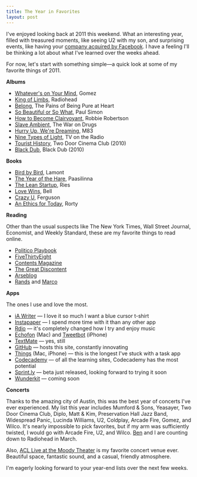```yaml
--- 
title: The Year in Favorites
layout: post
---
```

I've enjoyed looking back at 2011 this weekend. What an interesting year, filled with treasured moments, like seeing U2 with my son, and surprising events, like having your [company acquired by Facebook](/2011/12/05/whats-next/). I have a feeling I'll be thinking a lot about what I've learned over the weeks ahead.

For now, let's start with something simple—a quick look at some of my favorite things of 2011. 

**Albums**

+ [Whatever's on Your Mind](http://www.amazon.com/Whatevers-Your-Mind-Gomez/dp/B004XD07KI/), Gomez
+ [King of Limbs](http://www.amazon.com/King-Limbs-Radiohead/dp/B004NSULHM/), Radiohead
+ [Belong](http://www.amazon.com/Belong-Pains-Being-Pure-Heart/dp/B004M66YSA), The Pains of Being Pure at Heart
+ [So Beautiful or So What](http://www.amazon.com/So-Beautiful-What-Paul-Simon/dp/B004LAIU4I/), Paul Simon
+ [How to Become Clairvoyant](http://www.amazon.com/How-Become-Clairvoyant-Robbie-Robertson/dp/B004L79VUI/), Robbie Robertson
+ [Slave Ambient](http://www.amazon.com/Slave-Ambient-War-Drugs/dp/B0056ANHRW/), The War on Drugs 
+ [Hurry Up, We're Dreaming](http://www.amazon.com/Hurry-Up-Were-Dreaming-M83/dp/B005HS00NW/), M83
+ [Nine Types of Light](http://www.amazon.com/Nine-Types-Light-TV-Radio/dp/B004NHRGQW/), TV on the Radio
+ [Tourist History](http://www.amazon.com/Tourist-History-Door-Cinema-Club/dp/B003BQO10U/), Two Door Cinema Club (2010)
+ [Black Dub](http://www.amazon.com/Black-Dub/dp/B0041EVYVK/), Black Dub (2010)

**Books**

+ [Bird by Bird](http://www.amazon.com/Bird-Some-Instructions-Writing-Life/dp/0385480016/), Lamont
+ [The Year of the Hare](http://www.amazon.com/Year-Hare-Novel-Arto-Paasilinna/dp/B004WB19E4/), Paasilinna
+ [The Lean Startup](http://www.amazon.com/Lean-Startup-Entrepreneurs-Continuous-Innovation/dp/0307887898/), Ries
+ [Love Wins](http://www.amazon.com/Love-Wins-About-Heaven-Person/dp/006204964X/), Bell
+ [Crazy U](http://www.amazon.com/Crazy-Crash-Course-Getting-College/dp/1439101213/), Ferguson
+ [An Ethics for Today](http://www.amazon.com/Ethics-Today-Finding-Philosophy-Religion/dp/0231150563/), Rorty

**Reading**

Other than the usual suspects like The New York Times, Wall Street Journal, Economist, and Weekly Standard, these are my favorite things to read online.

+ [Politico Playbook](http://www.politico.com/playbook/)
+ [FiveThirtyEight](http://fivethirtyeight.blogs.nytimes.com/)
+ [Contents Magazine](http://contentsmagazine.net)
+ [The Great Discontent](http://thegreatdiscontent.com)
+ [Arseblog](http://arseblog.com)
+ [Rands](http://www.randsinrepose.com/) and [Marco](http://www.marco.org/)

**Apps**

The ones I use and love the most.

+ [iA Writer](http://www.iawriter.com/) — I love it so much I want a blue cursor t-shirt
+ [Instapaper](http://www.instapaper.com) — I spend more time with it than any other app
+ [Rdio](http://www.rdio.com) — it's completely changed how I try and enjoy music
+ [Echofon](http://www.echofon.com/) (Mac) and [Tweetbot](http://tapbots.com/software/tweetbot/) (iPhone)
+ [TextMate](http://macromates.com/) — yes, still
+ [GitHub](http://github.com) — hosts this site, constantly innovating
+ [Things](http://culturedcode.com/) (Mac, iPhone) — this is the longest I've stuck with a task app
+ [Codecademy](http://www.codecademy.com/) — of all the learning sites, Codecademy has the most potential
+ [Sprint.ly](https://sprint.ly/) — beta just released, looking forward to trying it soon
+ [Wunderkit](http://www.wunderkit.com/) — coming soon

**Concerts**

Thanks to the amazing city of Austin, this was the best year of concerts I've ever experienced. My list this year includes Mumford & Sons, Yeasayer, Two Door Cinema Club, Diplo, Matt & Kim, Preservation Hall Jazz Band, Widespread Panic, Lucinda Williams, U2, Coldplay, Arcade Fire, Gomez, and Wilco. It's nearly impossible to pick favorites, but if my arm was sufficiently twisted, I would go with Arcade Fire, U2, and Wilco. [Ben](http://benbailey.me) and I are counting down to Radiohead in March.

Also, [ACL Live at the Moody Theater](http://acl-live.com/venue) is my favorite concert venue ever. Beautiful space, fantastic sound, and a casual, friendly atmosphere. 

I'm eagerly looking forward to your year-end lists over the next few weeks.